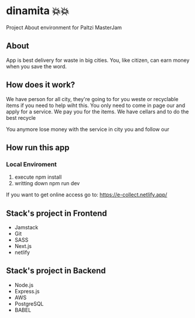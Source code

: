 # dinamita 💥💥
Project About environment for Paltzi MasterJam


## About

App is best delivery for waste in big cities. You, like citizen, can earn money when you save the word.

## How does it work?

We have person for all city, they're going to for you weste or recyclable items if you need to help wiht this. You only need to come in page our and apply for a service.
We pay you for the items. We have cellars and to do the best recycle

You anymore lose money with the service in city you and follow our

## How run this app

### Local Enviroment
1. execute npm install
2. writting down npm run dev

If you want to get online access go to:
https://e-collect.netlify.app/
## Stack's project in Frontend
- Jamstack
- Git
- SASS
- Next.js
- netlify
## Stack's project in Backend
- Node.js
- Express.js
- AWS 
- PostgreSQL
- BABEL
